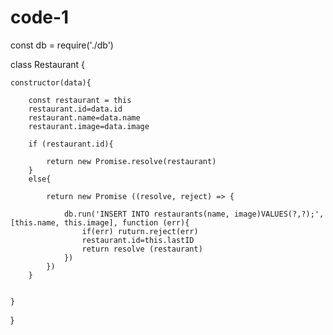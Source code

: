 # code-1


const db = require('./db')

class Restaurant {

    constructor(data){

        const restaurant = this
        restaurant.id=data.id
        restaurant.name=data.name
        restaurant.image=data.image

        if (restaurant.id){

            return new Promise.resolve(restaurant)
        }
        else{

            return new Promise ((resolve, reject) => {

                db.run('INSERT INTO restaurants(name, image)VALUES(?,?);',[this.name, this.image], function (err){
                    if(err) ruturn.reject(err)
                    restaurant.id=this.lastID
                    return resolve (restaurant)
                })
            })
        }


    }
}

